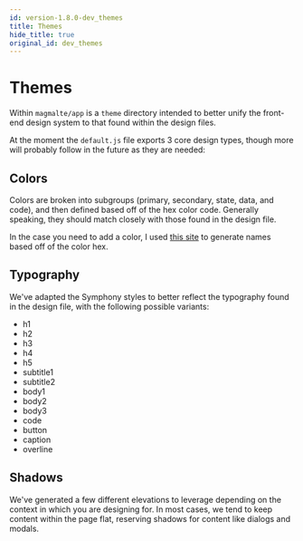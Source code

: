 ```yaml
---
id: version-1.8.0-dev_themes
title: Themes
hide_title: true
original_id: dev_themes
---
```


# Themes

Within `magmalte/app` is a `theme` directory intended to better unify the front-end design system to that found within the design files.

At the moment the `default.js` file exports 3 core design types, though more will probably follow in the future as they are needed:

## Colors

Colors are broken into subgroups (primary, secondary, state, data, and code), and then defined based off of the hex color code. Generally speaking, they should match closely with those found in the design file.

In the case you need to add a color, I used [this site](https://chir.ag/projects/name-that-color/) to generate names based off of the color hex.

## Typography

We've adapted the Symphony styles to better reflect the typography found in the design file, with the following possible variants:

- h1
- h2
- h3
- h4
- h5
- subtitle1
- subtitle2
- body1
- body2
- body3
- code
- button
- caption
- overline

## Shadows

We've generated a few different elevations to leverage depending on the context in which you are designing for. In most cases, we tend to keep content within the page flat, reserving shadows for content like dialogs and modals.
